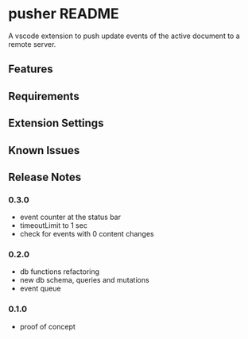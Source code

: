 # pusher README

A vscode extension to push update events of the active document to a remote server.

## Features

## Requirements

## Extension Settings

## Known Issues

## Release Notes

### 0.3.0

* event counter at the status bar
* timeoutLimit to 1 sec
* check for events with 0 content changes

### 0.2.0

* db functions refactoring
* new db schema, queries and mutations
* event queue

### 0.1.0

* proof of concept

